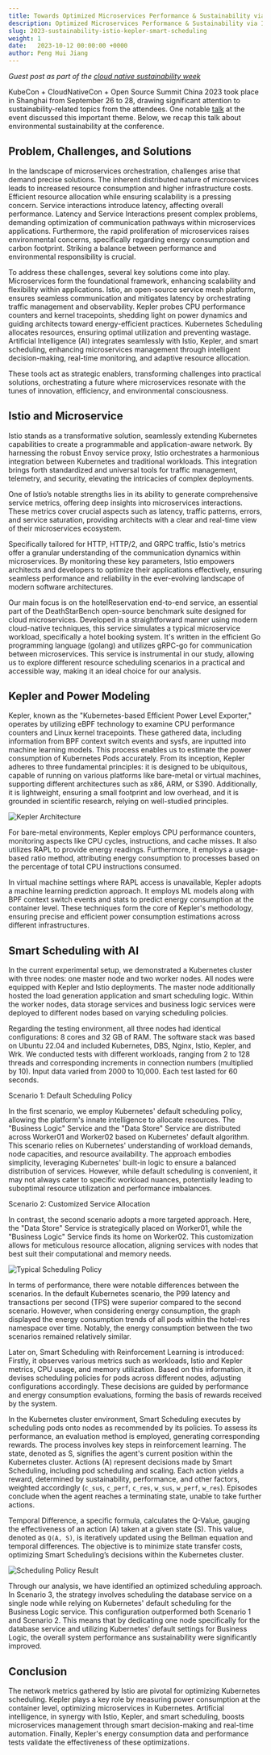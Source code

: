 ```yaml
---
title: Towards Optimized Microservices Performance & Sustainability via Istio, Kepler and Smart Scheduling
description: Optimized Microservices Performance & Sustainability via Istio, Kepler and Smart Scheduling
slug: 2023-sustainability-istio-kepler-smart-scheduling
weight: 1
date:   2023-10-12 00:00:00 +0000
author: Peng Hui Jiang
---
```


 *Guest post as part of the [cloud native sustainability week](https://tag-env-sustainability.cncf.io/cloud-native-sustainability-week/)*

KubeCon + CloudNativeCon + Open Source Summit China 2023 took place in Shanghai from September 26 to 28, drawing significant attention to sustainability-related topics from the attendees. One notable [talk](https://kccncosschn2023.sched.com/event/1PTGz) at the event discussed this important theme. Below, we recap this talk about environmental sustainability at the conference.

## Problem, Challenges, and Solutions

In the landscape of microservices orchestration, challenges arise that demand precise solutions. The inherent distributed nature of microservices leads to increased resource consumption and higher infrastructure costs. Efficient resource allocation while ensuring scalability is a pressing concern. Service interactions introduce latency, affecting overall performance. Latency and Service Interactions present complex problems, demanding optimization of communication pathways within microservices applications. Furthermore, the rapid proliferation of microservices raises environmental concerns, specifically regarding energy consumption and carbon footprint. Striking a balance between performance and environmental responsibility is crucial.

To address these challenges, several key solutions come into play. Microservices form the foundational framework, enhancing scalability and flexibility within applications. Istio, an open-source service mesh platform, ensures seamless communication and mitigates latency by orchestrating traffic management and observability. Kepler probes CPU performance counters and kernel tracepoints, shedding light on power dynamics and guiding architects toward energy-efficient practices. Kubernetes Scheduling allocates resources, ensuring optimal utilization and preventing wastage. Artificial Intelligence (AI) integrates seamlessly with Istio, Kepler, and smart scheduling, enhancing microservices management through intelligent decision-making, real-time monitoring, and adaptive resource allocation.

These tools act as strategic enablers, transforming challenges into practical solutions, orchestrating a future where microservices resonate with the tunes of innovation, efficiency, and environmental consciousness.

## Istio and Microservice

Istio stands as a transformative solution, seamlessly extending Kubernetes capabilities to create a programmable and application-aware network. By harnessing the robust Envoy service proxy, Istio orchestrates a harmonious integration between Kubernetes and traditional workloads. This integration brings forth standardized and universal tools for traffic management, telemetry, and security, elevating the intricacies of complex deployments.

One of Istio’s notable strengths lies in its ability to generate comprehensive service metrics, offering deep insights into microservices interactions. These metrics cover crucial aspects such as latency, traffic patterns, errors, and service saturation, providing architects with a clear and real-time view of their microservices ecosystem.

Specifically tailored for HTTP, HTTP/2, and GRPC traffic, Istio's metrics offer a granular understanding of the communication dynamics within microservices. By monitoring these key parameters, Istio empowers architects and developers to optimize their applications effectively, ensuring seamless performance and reliability in the ever-evolving landscape of modern software architectures.

Our main focus is on the hotelReservation end-to-end service, an essential part of the DeathStarBench open-source benchmark suite designed for cloud microservices. Developed in a straightforward manner using modern cloud-native techniques, this service simulates a typical microservice workload, specifically a hotel booking system. It's written in the efficient Go programming language (golang) and utilizes gRPC-go for communication between microservices. This service is instrumental in our study, allowing us to explore different resource scheduling scenarios in a practical and accessible way, making it an ideal choice for our analysis.

## Kepler and Power Modeling

Kepler, known as the "Kubernetes-based Efficient Power Level Exporter," operates by utilizing eBPF technology to examine CPU performance counters and Linux kernel tracepoints. These gathered data, including information from BPF context switch events and sysfs, are inputted into machine learning models. This process enables us to estimate the power consumption of Kubernetes Pods accurately. From its inception, Kepler adheres to three fundamental principles: it is designed to be ubiquitous, capable of running on various platforms like bare-metal or virtual machines, supporting different architectures such as x86, ARM, or S390. Additionally, it is lightweight, ensuring a small footprint and low overhead, and it is grounded in scientific research, relying on well-studied principles.

<p class="mt-5 mb-5"><img src="/images/blogs/2023-09-cloud-native-sustainability-week/241-kepler.png" alt="Kepler Architecture"></p>

For bare-metal environments, Kepler employs CPU performance counters, monitoring aspects like CPU cycles, instructions, and cache misses. It also utilizes RAPL to provide energy readings. Furthermore, it employs a usage-based ratio method, attributing energy consumption to processes based on the percentage of total CPU instructions consumed.

In virtual machine settings where RAPL access is unavailable, Kepler adopts a machine learning prediction approach. It employs ML models along with BPF context switch events and stats to predict energy consumption at the container level. These techniques form the core of Kepler's methodology, ensuring precise and efficient power consumption estimations across different infrastructures.

## Smart Scheduling with AI

In the current experimental setup, we demonstrated a Kubernetes cluster with three nodes: one master node and two worker nodes. All nodes were equipped with Kepler and Istio deployments. The master node additionally hosted the load generation application and smart scheduling logic. Within the worker nodes, data storage services and business logic services were deployed to different nodes based on varying scheduling policies.

Regarding the testing environment, all three nodes had identical configurations: 8 cores and 32 GB of RAM. The software stack was based on Ubuntu 22.04 and included Kubernetes, DBS, Nginx, Istio, Kepler, and Wrk. We conducted tests with different workloads, ranging from 2 to 128 threads and corresponding increments in connection numbers (multiplied by 10). Input data varied from 2000 to 10,000. Each test lasted for 60 seconds.

Scenario 1: Default Scheduling Policy

In the first scenario, we employ Kubernetes' default scheduling policy, allowing the platform's innate intelligence to allocate resources. The "Business Logic" Service and the "Data Store" Service are distributed across Worker01 and Worker02 based on Kubernetes' default algorithm. This scenario relies on Kubernetes' understanding of workload demands, node capacities, and resource availability. The approach embodies simplicity, leveraging Kubernetes' built-in logic to ensure a balanced distribution of services. However, while default scheduling is convenient, it may not always cater to specific workload nuances, potentially leading to suboptimal resource utilization and performance imbalances.

Scenario 2: Customized Service Allocation

In contrast, the second scenario adopts a more targeted approach. Here, the "Data Store" Service is strategically placed on Worker01, while the "Business Logic" Service finds its home on Worker02. This customization allows for meticulous resource allocation, aligning services with nodes that best suit their computational and memory needs.

<p class="mt-5 mb-5"><img src="/images/blogs/2023-09-cloud-native-sustainability-week/241-scheduling.png" alt="Typical Scheduling Policy"></p>

In terms of performance, there were notable differences between the scenarios. In the default Kubernetes scenario, the P99 latency and transactions per second (TPS) were superior compared to the second scenario. However, when considering energy consumption, the graph displayed the energy consumption trends of all pods within the hotel-res namespace over time. Notably, the energy consumption between the two scenarios remained relatively similar.

Later on, Smart Scheduling with Reinforcement Learning is introduced: Firstly, it observes various metrics such as workloads, Istio and Kepler metrics, CPU usage, and memory utilization. Based on this information, it devises scheduling policies for pods across different nodes, adjusting configurations accordingly. These decisions are guided by performance and energy consumption evaluations, forming the basis of rewards received by the system.

In the Kubernetes cluster environment, Smart Scheduling executes by scheduling pods onto nodes as recommended by its policies. To assess its performance, an evaluation method is employed, generating corresponding rewards. The process involves key steps in reinforcement learning. The state, denoted as S, signifies the agent's current position within the Kubernetes cluster. Actions (A) represent decisions made by Smart Scheduling, including pod scheduling and scaling. Each action yields a reward, determined by sustainability, performance, and other factors, weighted accordingly (`c_sus`, `c_perf`, `c_res`, `w_sus`, `w_perf`, `w_res`). Episodes conclude when the agent reaches a terminating state, unable to take further actions.

Temporal Difference, a specific formula, calculates the Q-Value, gauging the effectiveness of an action (A) taken at a given state (S). This value, denoted as `Q(A, S)`, is iteratively updated using the Bellman equation and temporal differences. The objective is to minimize state transfer costs, optimizing Smart Scheduling’s decisions within the Kubernetes cluster.

<p class="mt-5 mb-5"><img src="/images/blogs/2023-09-cloud-native-sustainability-week/241-test-result.png" alt="Scheduling Policy Result"></p>

Through our analysis, we have identified an optimized scheduling approach. In Scenario 3, the strategy involves scheduling the database service on a single node while relying on Kubernetes' default scheduling for the Business Logic service. This configuration outperformed both Scenario 1 and Scenario 2. This means that by dedicating one node specifically for the database service and utilizing Kubernetes' default settings for Business Logic, the overall system performance ans sustainability were significantly improved.

## Conclusion

The network metrics gathered by Istio are pivotal for optimizing Kubernetes scheduling. Kepler plays a key role by measuring power consumption at the container level, optimizing microservices in Kubernetes. Artificial intelligence, in synergy with Istio, Kepler, and smart scheduling, boosts microservices management through smart decision-making and real-time automation. Finally, Kepler's energy consumption data and performance tests validate the effectiveness of these optimizations.
